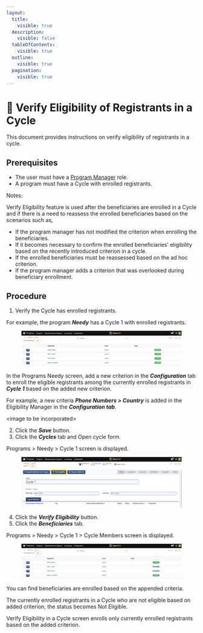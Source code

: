 ```yaml
---
layout:
  title:
    visible: true
  description:
    visible: false
  tableOfContents:
    visible: true
  outline:
    visible: true
  pagination:
    visible: true
---
```


# 📔 Verify Eligibility of Registrants in a Cycle

This document provides instructions on verify eligibility of registrants in a cycle.

## Prerequisites

* The user must have a [Program Manager](../../../../features/program-management/role-of-a-program-manager.md) role.
* A program must have a Cycle with enrolled registrants.

Notes:

Verify Eligibility feature is used after the beneficiaries are enrolled in a Cycle and if there is a need to reassess the enrolled beneficiaries based on the scenarios such as,

* If the program manager has not modified the criterion when enrolling the beneficiaries.
* If it becomes necessary to confirm the enrolled beneficiaries' eligibility based on the recently introduced criterion in a cycle.
* If the enrolled beneficiaries must be reassessed based on the ad hoc criterion.
* If the program manager adds a criterion that was overlooked during beneficiary enrollment.

## Procedure

1. Verify the Cycle has enrolled registrants.

For example, the program _**Needy**_ has a Cycle 1 with enrolled registrants.

<figure><img src="../../../../../.gitbook/assets/program-cycle.png" alt=""><figcaption></figcaption></figure>

In the Programs Needy screen, add a new criterion in the _**Configuration**_ tab to enroll the eligible registrants among the currently enrolled registrants in _**Cycle 1**_ based on the added new criterion.&#x20;

For example, a new criteria _**Phone Numbers > Country**_ is added in the Eligibility Manager in the _**Configuration tab**_.

\<image to be incorporated>

2. Click the _**Save**_ button.
3. Click the _**Cycles**_ tab and Open cycle form.

Programs > Needy > Cycle 1 screen is displayed.

<figure><img src="../../../../../.gitbook/assets/cycle 1-screen.png" alt=""><figcaption></figcaption></figure>

4. Click the _**Verify Eligibility**_ button.
5. Click the _**Beneficiaries**_ tab.

Programs > Needy > Cycle 1 > Cycle Members screen is displayed.

<figure><img src="../../../../../.gitbook/assets/cycle-member.png" alt=""><figcaption></figcaption></figure>

You can find beneficiaries are enrolled based on the appended criteria.&#x20;

The currently enrolled registrants in a Cycle who are not eligible based on added criterion, the status becomes Not Eligible.&#x20;

Verify Eligibility in a Cycle screen enrolls only currently enrolled registrants based on the added criterion.
